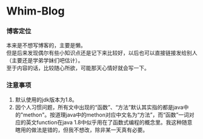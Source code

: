 # Whim-Blog
### 博客定位
本来是不想写博客的，主要是懒。  
但是后来发现偶尔有些小知识点还是记下来比较好，以后也可以直接链接发给别人（主要还是学弟学妹们吧估计）。  
至于内容的话，比较随心所欲，可能那天心情好就会写一下。    

### 注意事项
1. 默认使用的jdk版本为1.8。
2. 因个人习惯问题，所有文中出现的“函数”、“方法”默认其实指的都是java中的"methon"。按道理java中的methon对应中文名为“方法”，而“函数”一词对应的英文function在java 1.8中似乎用在了函数式编程的概念里。我这种随意瞎用的做法是错的，但我不想改，除非某一天真有必要。
